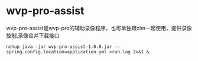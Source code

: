 # wvp-pro-assist

wvp-pro-assist是wvp-pro的辅助录像程序，也可单独跟zlm一起使用，提供录像控制,录像合并下载接口

`nohup java -jar wvp-pro-assist-1.0.0.jar --spring.config.location=application.yml >run.log 2>&1 &`